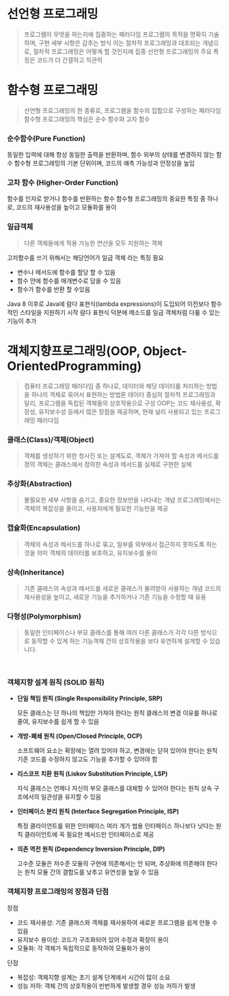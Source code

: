 # 선언형 프로그래밍

> 프로그램이 무엇을 하는지에 집중하는 패러다임
프로그램의 목적을 명확히 기술하며, 구현 세부 사항은 감추는 방식 
이는 절차적 프로그래밍과 대조되는 개념으로, 절차적 프로그래밍은 어떻게 할 것인지에 집중
선언형 프로그래밍의 주요 특징은 코드가 더 간결하고 직관적
> 

# 함수형 프로그래밍

> 선언형 프로그래밍의 한 종류로, 프로그램을 함수의 집합으로 구성하는 패러다임
함수형 프로그래밍의 핵심은 순수 함수와 고차 함수
> 

### 순수함수(Pure Function)

동일한 입력에 대해 항상 동일한 출력을 반환하며, 함수 외부의 상태를 변경하지 않는 함수
함수형 프로그래밍의 기본 단위이며, 코드의 예측 가능성과 안정성을 높임

### **고차 함수 (Higher-Order Function)**

함수를 인자로 받거나 함수를 반환하는 함수
함수형 프로그래밍의 중요한 특징 중 하나로, 코드의 재사용성을 높이고 모듈화를 용이

### 일급객체

> 다른 객체들에게 적용 가능한 연산을 모두 지원하는 객체
> 

고차함수를 쓰기 위해서는 해당언어가 일급 객체 라는 특징 필요 

- 변수나 메서드에 함수를 할당 할 수 있음
- 함수 안에 함수를 매개변수로 담을 수 있음
- 함수가 함수를 반환 할 수있음

Java 8 이후로 Java에 람다 표현식(lambda expressions)이 도입되어 이전보다 함수적인 스타일을 지원하기 시작
람다 표현식 덕분에 메소드를 일급 객체처럼 다룰 수 있는 기능이 추가

# 객체지향프로그래밍(OOP, Object-OrientedProgramming)

> 컴퓨터 프로그래밍 패러다임 중 하나로, 데이터와 해당 데이터를 처리하는 방법을 하나의 객체로 묶어서 표현하는 방법론
데이터 중심의 절차적 프로그래밍과 달리, 프로그램을 독립된 객체들의 상호작용으로 구성
OOP는 코드 재사용성, 확장성, 유지보수성 등에서 많은 장점을 제공하며, 현재 널리 사용되고 있는 프로그래밍 패러다임
> 

### 클래스(Class)/객체(Object)

> 객체를 생성하기 위한 청사진 또는 설계도로, 객체가 가져야 할 속성과 메서드를 정의
객체는 클래스에서 정의한 속성과 메서드를 실제로 구현한 실체
> 

### 추상화(Abstraction)

> 불필요한 세부 사항을 숨기고, 중요한 정보만을 나타내는 개념
프로그래밍에서는 객체의 복잡성을 줄이고, 사용자에게 필요한 기능만을 제공
> 

### 캡슐화(Encapsulation)

> 객체의 속성과 메서드를 하나로 묶고, 일부를 외부에서 접근하지 못하도록 하는 것을 의미
객체의 데이터를 보호하고, 유지보수를 용이
> 

### 상속(Inheritance)

> 기존 클래스의 속성과 메서드를 새로운 클래스가 물려받아 사용하는 개념
코드의 재사용성을 높이고, 새로운 기능을 추가하거나 기존 기능을 수정할 때 유용
> 

### 다형성(Polymorphism)

> 동일한 인터페이스나 부모 클래스를 통해 여러 다른 클래스가 각각 다른 방식으로 동작할 수 있게 하는 기능객체 간의 상호작용을 보다 유연하게 설계할 수 있습니다.
> 
<br/>

### 객체지향 설계 원칙 (SOLID 원칙)

- **단일 책임 원칙 (Single Responsibility Principle, SRP)**
    
    모든 클래스는 단 하나의 책임만 가져야 한다는 원칙
    클래스의 변경 이유를 하나로 줄여, 유지보수를 쉽게 할 수 있음
    
- **개방-폐쇄 원칙 (Open/Closed Principle, OCP)**
    
    소프트웨어 요소는 확장에는 열려 있어야 하고, 변경에는 닫혀 있어야 한다는 원칙
    기존 코드를 수정하지 않고도 기능을 추가할 수 있어야 함
    
- **리스코프 치환 원칙 (Liskov Substitution Principle, LSP)**
    
    자식 클래스는 언제나 자신의 부모 클래스를 대체할 수 있어야 한다는 원칙
    상속 구조에서의 일관성을 유지할 수 있음
    
- **인터페이스 분리 원칙 (Interface Segregation Principle, ISP)**
    
    특정 클라이언트를 위한 인터페이스 여러 개가 범용 인터페이스 하나보다 낫다는 원칙
    클라이언트에 꼭 필요한 메서드만 인터페이스로 제공
    
- **의존 역전 원칙 (Dependency Inversion Principle, DIP)**
    
    고수준 모듈은 저수준 모듈의 구현에 의존해서는 안 되며, 추상화에 의존해야 한다는 원칙
    모듈 간의 결합도를 낮추고 유연성을 높일 수 있음
    

### 객체지향 프로그래밍의 장점과 단점

장점
- 코드 재사용성: 기존 클래스와 객체를 재사용하여 새로운 프로그램을 쉽게 만들 수 있음
- 유지보수 용이성: 코드가 구조화되어 있어 수정과 확장이 용이
- 모듈화: 각 객체가 독립적으로 동작하여 모듈화가 용이

단점
- 복잡성: 객체지향 설계는 초기 설계 단계에서 시간이 많이 소요
- 성능 저하: 객체 간의 상호작용이 빈번하게 발생할 경우 성능 저하가 발생
